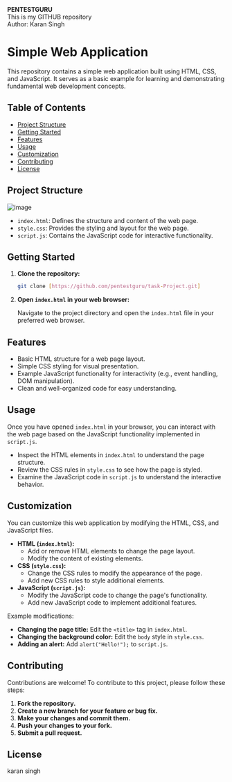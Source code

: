 <!DOCTYPE html>
<html lang="en">
<head>
    <meta charset="UTF-8">
    <meta name="viewport" content="width=device-width, initial-scale=1.0">

</head>
<body>
    <h><b>PENTESTGURU</b></h>
    <br>
<p1>This is my GITHUB repository </p1
><br>
<p2>Author: Karan Singh</p2>


</body>
</html>

# Simple Web Application

This repository contains a simple web application built using HTML, CSS, and JavaScript. It serves as a basic example for learning and demonstrating fundamental web development concepts.

## Table of Contents

* [Project Structure](#project-structure)
* [Getting Started](#getting-started)
* [Features](#features)
* [Usage](#usage)
* [Customization](#customization)
* [Contributing](#contributing)
* [License](#license)

## Project Structure
![image](https://github.com/user-attachments/assets/b0423170-76b9-4efc-8616-68d61171bf2e)
* `index.html`: Defines the structure and content of the web page.
* `style.css`: Provides the styling and layout for the web page.
* `script.js`: Contains the JavaScript code for interactive functionality.

## Getting Started

1.  **Clone the repository:**

    ```bash
    git clone [https://github.com/pentestguru/task-Project.git]
    ```



2.  **Open `index.html` in your web browser:**

    Navigate to the project directory and open the `index.html` file in your preferred web browser.

## Features

* Basic HTML structure for a web page layout.
* Simple CSS styling for visual presentation.
* Example JavaScript functionality for interactivity (e.g., event handling, DOM manipulation).
* Clean and well-organized code for easy understanding.

## Usage

Once you have opened `index.html` in your browser, you can interact with the web page based on the JavaScript functionality implemented in `script.js`.

* Inspect the HTML elements in `index.html` to understand the page structure.
* Review the CSS rules in `style.css` to see how the page is styled.
* Examine the JavaScript code in `script.js` to understand the interactive behavior.

## Customization

You can customize this web application by modifying the HTML, CSS, and JavaScript files.

* **HTML (`index.html`):**
    * Add or remove HTML elements to change the page layout.
    * Modify the content of existing elements.
* **CSS (`style.css`):**
    * Change the CSS rules to modify the appearance of the page.
    * Add new CSS rules to style additional elements.
* **JavaScript (`script.js`):**
    * Modify the JavaScript code to change the page's functionality.
    * Add new JavaScript code to implement additional features.

Example modifications:

* **Changing the page title:** Edit the `<title>` tag in `index.html`.
* **Changing the background color:** Edit the `body` style in `style.css`.
* **Adding an alert:** Add `alert("Hello!");` to `script.js`.

## Contributing

Contributions are welcome! To contribute to this project, please follow these steps:

1.  **Fork the repository.**
2.  **Create a new branch for your feature or bug fix.**
3.  **Make your changes and commit them.**
4.  **Push your changes to your fork.**
5.  **Submit a pull request.**

## License

karan singh
